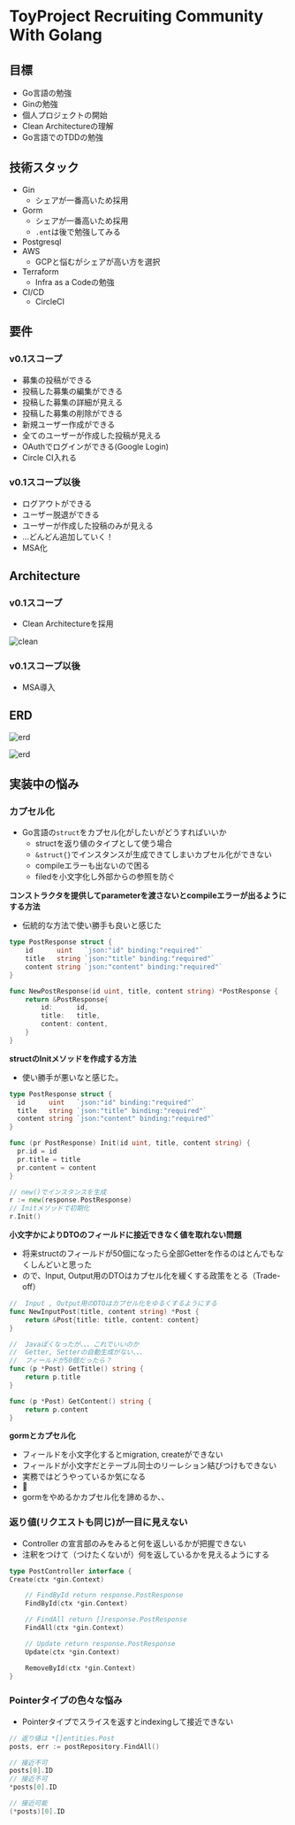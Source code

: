 # ToyProject Recruiting Community With Golang
## 目標
- Go言語の勉強
- Ginの勉強
- 個人プロジェクトの開始
- Clean Architectureの理解
- Go言語でのTDDの勉強

## 技術スタック
- Gin
  - シェアが一番高いため採用
- Gorm
  - シェアが一番高いため採用
  - `.ent`は後で勉強してみる
- Postgresql
- AWS
  - GCPと悩むがシェアが高い方を選択
- Terraform
  - Infra as a Codeの勉強
- CI/CD
  - CircleCI

## 要件
### v0.1スコープ
- 募集の投稿ができる
- 投稿した募集の編集ができる
- 投稿した募集の詳細が見える
- 投稿した募集の削除ができる
- 新規ユーザー作成ができる
- 全てのユーザーが作成した投稿が見える
- OAuthでログインができる(Google Login)
- Circle CI入れる
### v0.1スコープ以後
- ログアウトができる
- ユーザー脱退ができる
- ユーザーが作成した投稿のみが見える
- ...どんどん追加していく！
- MSA化

## Architecture
### v0.1スコープ
- Clean Architectureを採用

![clean](resources/clean_architecture.png)

### v0.1スコープ以後
- MSA導入

## ERD
![erd](resources/erd_v0.10.png)

![erd](resources/erd_v0.11.png)


## 実装中の悩み

### カプセル化
- Go言語の`struct`をカプセル化がしたいがどうすればいいか
  - structを返り値のタイプとして使う場合
  - `&struct{}`でインスタンスが生成できてしまいカプセル化ができない
  - compileエラーも出ないので困る
  - filedを小文字化し外部からの参照を防ぐ

**コンストラクタを提供してparameterを渡さないとcompileエラーが出るようにする方法**
- 伝統的な方法で使い勝手も良いと感じた
```go
type PostResponse struct {
	id      uint   `json:"id" binding:"required"`
	title   string `json:"title" binding:"required"`
	content string `json:"content" binding:"required"`
}

func NewPostResponse(id uint, title, content string) *PostResponse {
	return &PostResponse{
		id:      id,
		title:   title,
		content: content,
	}
}
```

**structのInitメソッドを作成する方法**
- 使い勝手が悪いなと感じた。
```go
type PostResponse struct {
  id      uint   `json:"id" binding:"required"`
  title   string `json:"title" binding:"required"`
  content string `json:"content" binding:"required"`
}

func (pr PostResponse) Init(id uint, title, content string) {
  pr.id = id
  pr.title = title
  pr.content = content
}

// new()でインスタンスを生成
r := new(response.PostResponse)
// Initメソッドで初期化
r.Init()
```

**小文字かによりDTOのフィールドに接近できなく値を取れない問題**
- 将来structのフィールドが50個になったら全部Getterを作るのはとんでもなくしんどいと思った
- ので、Input, Output用のDTOはカプセル化を緩くする政策をとる（Trade-off）
```go
//  Input , Output用のDTOはカプセル化をゆるくするようにする
func NewInputPost(title, content string) *Post {
	return &Post{title: title, content: content}
}

//  Javaぽくなったが、、、これでいいのか
//  Getter, Setterの自動生成がない、、、
//  フィールドが50個だったら？
func (p *Post) GetTitle() string {
	return p.title
}

func (p *Post) GetContent() string {
	return p.content
}
```

**gormとカプセル化**
- フィールドを小文字化するとmigration, createができない
- フィールドが小文字だとテーブル同士のリーレション結びつけもできない
- 実務ではどうやっているか気になる
- 🤦
- gormをやめるかカプセル化を諦めるか、、

### 返り値(リクエストも同じ)が一目に見えない
- Controller の宣言部のみをみると何を返しいるかが把握できない
- 注釈をつけて（つけたくないが）何を返しているかを見えるようにする
```go
type PostController interface {
Create(ctx *gin.Context)

	// FindById return response.PostResponse
	FindById(ctx *gin.Context)

	// FindAll return []response.PostResponse
	FindAll(ctx *gin.Context)

	// Update return response.PostResponse
	Update(ctx *gin.Context)

	RemoveById(ctx *gin.Context)
}
```
### Pointerタイプの色々な悩み
- Pointerタイプでスライスを返すとindexingして接近できない
```go
// 返り値は *[]entities.Post
posts, err := postRepository.FindAll()

// 接近不可
posts[0].ID
// 接近不可
*posts[0].ID

// 接近可能
(*posts)[0].ID
```

